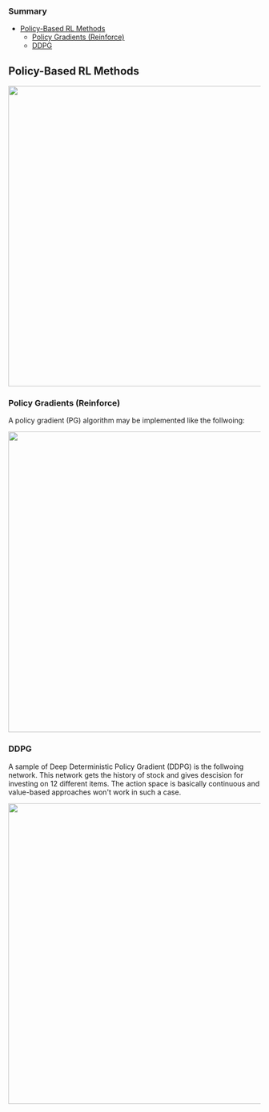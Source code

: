 ### Summary 

  - [Policy-Based RL Methods](#section-id-3)
    - [Policy Gradients (Reinforce)](#section-id-10)
    - [DDPG](#section-id-19)
  




<div id='section-id-3'/>

## Policy-Based RL Methods

<p align="center">
  <img src="https://github.com/hamidrezafahimi/ann_basix/blob/master/figs/policy_based_RL.png?raw=true", width="600"/>
</p>


<div id='section-id-10'/>

### Policy Gradients (Reinforce)

A policy gradient (PG) algorithm may be implemented like the follwoing:

<p align="left">
  <img src="https://github.com/hamidrezafahimi/ann_basix/blob/master/figs/policy_based_rl_alg.png?raw=true", width="600"/>
</p>


<div id='section-id-19'/>

### DDPG

A sample of Deep Deterministic Policy Gradient (DDPG) is the follwoing network. This network gets the history of stock and gives descision for investing on 12 different items. The action space is basically continuous and value-based approaches won't work in such a case.

<p align="left">
  <img src="https://github.com/hamidrezafahimi/ann_basix/blob/master/figs/stock.png?raw=true", width="600"/>
</p>


